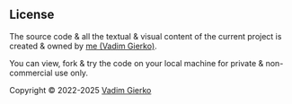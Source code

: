 ## License

The source code & all the textual & visual content of the current project is created & owned by [me (Vadim Gierko)](https://github.com/vadimgierko).

You can view, fork & try the code on your local machine for private & non-commercial use only.

Copyright &copy; 2022-2025 [Vadim Gierko](https://github.com/vadimgierko)
